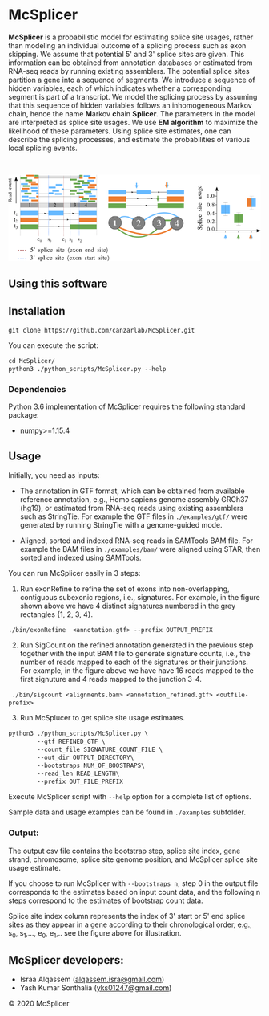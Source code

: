 McSplicer
=========
**McSplicer** is a probabilistic model for estimating splice site usages, rather than modeling an individual outcome of a splicing process such as exon skipping. We assume that potential 5' and 3' splice sites are given. This information can be obtained from annotation databases or estimated from RNA-seq reads by running existing assemblers.  The potential splice sites partition a gene into a sequence of segments. We introduce a sequence of hidden variables, each of which indicates whether a corresponding segment is part of a transcript. We model the splicing process by assuming that this sequence of hidden variables follows an inhomogeneous Markov chain, hence the name **M**arkov **c**hain **Splicer**. The parameters in the model are interpreted as splice site usages. We use **EM algorithm** to maximize the likelihood of these parameters. Using splice site estimates, one can describe the splicing processes, and estimate the probabilities of various local splicing events.



&nbsp;&nbsp;&nbsp;&nbsp;&nbsp;&nbsp;&nbsp;

   ![McSplicer](https://github.com/canzarlab/McSplicer/blob/master/Figures/McSplicer_summary.png) 



Using this software
-------------------

## Installation<a name="installation"></a>

```shell
git clone https://github.com/canzarlab/McSplicer.git
```

You can execute the script:

```shell
cd McSplicer/
python3 ./python_scripts/McSplicer.py --help
```


### Dependencies<a name="dependencies"></a>

Python 3.6 implementation of McSplicer requires the following standard package:
- numpy>=1.15.4

## Usage <a name="usage"></a>

Initially, you need as inputs:
* The annotation in GTF format, which can be obtained from available reference annotation, e.g., Homo sapiens genome assembly GRCh37 (hg19), or estimated from RNA-seq reads using existing assemblers such as StringTie. For example the GTF files in `./examples/gtf/` were generated by running StringTie with a genome-guided mode.

* Aligned, sorted and indexed RNA-seq reads in SAMTools BAM file. For example the BAM files in `./examples/bam/` were aligned using STAR, then sorted and indexed using SAMTools.

You can run McSplicer easily in 3 steps:

1. Run exonRefine to refine the set of exons into non-overlapping, contiguous subexonic regions, i.e., signatures. For example, in the figure shown above we have 4 distinct signatures numbered in the grey rectangles {1, 2, 3, 4}.

```shell
./bin/exonRefine  <annotation.gtf> --prefix OUTPUT_PREFIX
```
 
2. Run SigCount on the refined annotation generated in the previous step together with the input BAM file to generate signature counts, i.e., the number of reads mapped to each of the signatures or their junctions. For example, in the figure above we have have 16 reads mapped to the first signuture and 4 reads mapped to the junction 3-4.


```shell
 ./bin/sigcount <alignments.bam> <annotation_refined.gtf> <outfile-prefix>
```
 
		
3. Run McSplucer to get splice site usage estimates. 
```shell
python3 ./python_scripts/McSplicer.py \
		--gtf REFINED_GTF \
		--count_file SIGNATURE_COUNT_FILE \
		--out_dir OUTPUT_DIRECTORY\
		--bootstraps NUM_OF_BOOSTRAPS\
		--read_len READ_LENGTH\
		--prefix OUT_FILE_PREFIX

  ```
  
  Execute McSplicer script with `--help` option for a complete list of options.  

Sample data and usage examples can be found in `./examples` subfolder.

### Output: ###

The output csv file contains the bootstrap step, splice site index, gene strand, chromosome, splice site genome position, and McSplicer splice site usage estimate.
 
 If you choose to run McSplicer with ```--bootstraps n```, step 0 in the output file corresponds to the estimates based on input count data, and the following n steps correspond to the estimates of bootstrap count data.
 
 Splice site index column represents the index of 3' start or 5' end splice sites as they appear in a gene according to their chronological order, e.g., s<sub>0</sub>, s<sub>1</sub>,..., e<sub>0</sub>, e<sub>1</sub>,.. see the figure above for illustration.
 


McSplicer developers:
----------------------------
* Israa Alqassem (alqassem.isra@gmail.com)
* Yash Kumar Sonthalia (yks01247@gmail.com)


&copy; 2020 McSplicer





